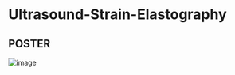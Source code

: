 # Ultrasound-Strain-Elastography

## POSTER 

![image](https://github.com/user-attachments/assets/5f4159a1-dc01-4f76-aca7-2e440d4494f8)
